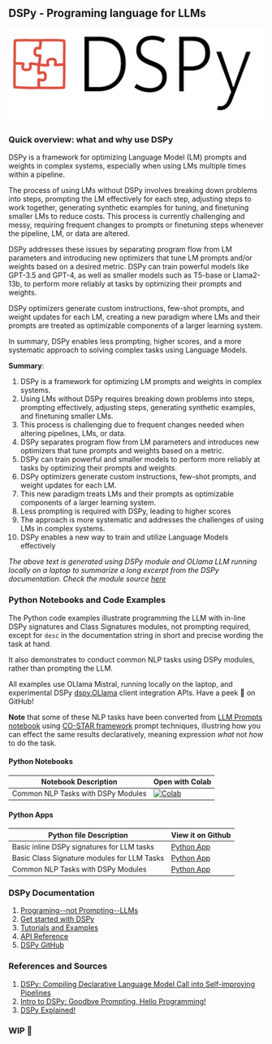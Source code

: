 ## DSPy - Programing language for LLMs

<img src="images/dspy_img.png">

### Quick overview: what and why use DSPy
DSPy is a framework for optimizing Language Model (LM) prompts and weights in complex systems, especially when using LMs multiple times within a pipeline. 

The process of using LMs without DSPy involves breaking down problems into steps, prompting the LM effectively for each step, adjusting steps to work together, generating synthetic examples for tuning, and finetuning smaller LMs to reduce costs. This process is currently challenging and messy, requiring frequent changes to prompts or finetuning steps whenever the pipeline, LM, or data are altered. 

DSPy addresses these issues by separating program flow from LM parameters and introducing new optimizers that tune LM prompts and/or weights based on a desired metric. DSPy can train powerful models like GPT-3.5 and GPT-4, as well as smaller models such as T5-base or Llama2-13b, to perform more reliably at tasks by optimizing their prompts and weights. 

DSPy optimizers generate custom instructions, few-shot prompts, and weight updates for each LM, creating a new paradigm where LMs and their prompts are treated as optimizable components of a larger learning system. 

In summary, DSPy enables less prompting, higher scores, and a more systematic approach to solving complex tasks using Language Models.

**Summary**: 
1. DSPy is a framework for optimizing LM prompts and weights in complex systems.
2. Using LMs without DSPy requires breaking down problems into steps, prompting effectively, adjusting steps, generating synthetic examples, and finetuning smaller LMs.
3. This process is challenging due to frequent changes needed when altering pipelines, LMs, or data.
4. DSPy separates program flow from LM parameters and introduces new optimizers that tune prompts and weights based on a metric.
5. DSPy can train powerful and smaller models to perform more reliably at tasks by optimizing their prompts and weights.
6. DSPy optimizers generate custom instructions, few-shot prompts, and weight updates for each LM.
7. This new paradigm treats LMs and their prompts as optimizable components of a larger learning system.
8. Less prompting is required with DSPy, leading to higher scores
9. The approach is more systematic and addresses the challenges of using LMs in complex systems.
10. DSPy enables a new way to train and utilize Language Models effectively

_The above text is generated using DSPy module and OLlama LLM running locally on a laptop to summarize a long excerpt from the DSPy documentation. Check the module source [here](./03_dspy_nlp_tasks.py)_

### Python Notebooks and Code Examples

The Python code examples illustrate programming the LLM with in-line DSPy signatures and Class Signatures modules, not prompting required, except for `desc` in the documentation string in short and precise wording the task at hand.

It also demonstrates to conduct common NLP tasks using DSPy modules, rather than prompting the LLM.

All examples use OLlama Mistral, running locally on the laptop, and experimental DSPy [dspy.OLlama](https://dspy-docs.vercel.app/docs/building-blocks/language_models#local-lms) client integration APIs. Have a peek 👀 on GitHub!

 **Note** that some of these NLP tasks have been converted from [LLM Prompts notebook](https://github.com/dmatrix/genai-cookbook/blob/main/llm-prompts/2_how_to_conduct_common_nlp_llm_tasks.ipynb) using [CO-STAR framework](https://towardsdatascience.com/how-i-won-singapores-gpt-4-prompt-engineering-competition-34c195a93d41) prompt techniques, illustring how you can effect the same results declaratively, meaning expression _what_ not _how_ to do the task.

#### Python Notebooks
| Notebook Description| Open with Colab |
|--------------------|-----------------|
| Common NLP Tasks with DSPy Modules | [![Colab](https://colab.research.google.com/assets/colab-badge.svg)](https://colab.research.google.com/github/dmatrix/genai-cookbook/blob/main/dspy/04_common_nlp_llm_tasks_dspy.ipynb) |

#### Python Apps

| Python file  Description| View it on Github |
|-------------------------|-------------------|
| Basic inline DSPy signatures for LLM tasks| [Python App](https://github.com/dmatrix/genai-cookbook/blob/main/dspy/01_basic_inline_dspy_signature_example.py) |
| Basic Class Signature modules for LLM Tasks |[Python App](https://github.com/dmatrix/genai-cookbook/blob/main/dspy/02_basic_class_dspy_signature_example.py)|
|Common NLP Tasks with DSPy Modules| [Python App](https://github.com/dmatrix/genai-cookbook/blob/main/dspy/03_dspy_nlp_tasks.py)|

### DSPy Documentation
 1. [Programing--not Prompting--LLMs](https://dspy-docs.vercel.app/)
 2. [Get started with DSPy](https://dspy-docs.vercel.app/docs/intro)
 3. [Tutorials and Examples](https://dspy-docs.vercel.app/docs/category/tutorials)
 4. [API Reference](https://dspy-docs.vercel.app/api/intro)
 5. [DSPy GitHub](https://github.com/stanfordnlp/dspy)

 ### References and Sources

 1. [DSPy: Compiling Declarative Language
Model Call into Self-improving Pipelines](https://arxiv.org/pdf/2310.03714)
2. [Intro to DSPy: Goodbye Prompting, Hello Programming!](https://towardsdatascience.com/intro-to-dspy-goodbye-prompting-hello-programming-4ca1c6ce3eb9)
3. [DSPy Explained!](https://youtu.be/41EfOY0Ldkc?si=WN4_t5YgmGVFMhiM)


### WIP 🚧
